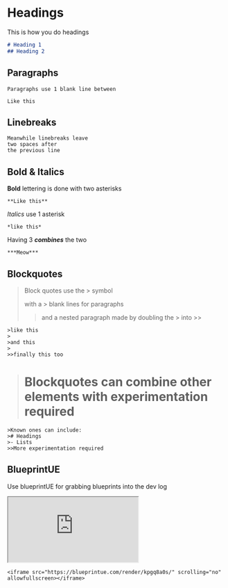 # Headings

This is how you do headings

```markdown
# Heading 1
## Heading 2
```
## Paragraphs

```
Paragraphs use 1 blank line between

Like this
```

## Linebreaks

```
Meanwhile linebreaks leave  
two spaces after  
the previous line
```

## Bold & Italics

**Bold** lettering is done with two asterisks  

```
**Like this**
```

*Italics*  use 1 asterisk

```
*like this*
```

Having 3 ***combines*** the two

```
***Meow***
```

## Blockquotes

>Block quotes use the > symbol
>
>with a > blank lines for paragraphs
>
>>and a nested paragraph made by doubling the > into >>

```
>like this
>
>and this
>
>>finally this too
```

># Blockquotes can combine other elements with experimentation required

```
>Known ones can include:
># Headings
>- Lists
>>More experimentation required
```



## BlueprintUE

Use blueprintUE for grabbing blueprints into the dev log

<iframe src="https://blueprintue.com/render/kpgq8a0s/" scrolling="no" allowfullscreen></iframe>

```
<iframe src="https://blueprintue.com/render/kpgq8a0s/" scrolling="no" allowfullscreen></iframe>
```
